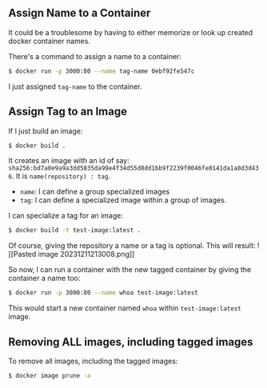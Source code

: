 ## Assign Name to a Container

It could be a troublesome by having to either memorize or look up created docker container names.

There's a command to assign a name to a container:
```bash
$ docker run -p 3000:80 --name tag-name 0ebf92fe547c
```
I just assigned `tag-name` to the container.

## Assign Tag to an Image

If I just build an image:
```bash
$ docker build .
```
It creates an image with an id of say: `sha256:bd7a0e9a9a3dd5835da99e4f34d55d8dd1bb9f2239f0046fe0141da1a8d3d436`.
It is `name(repository) : tag`.
- `name`: I can define a group specialized images
- `tag`: I can define a specialized image within a group of images.

I can specialize a tag for an image:
```bash
$ docker build -t test-image:latest .
```
Of course, giving the repository a name or a tag is optional.
This will result:
![[Pasted image 20231211213008.png]]

So now, I can run a container with the new tagged container by giving the container a name too:
```bash
$ docker run -p 3000:80 --name whoa test-image:latest
```
This would start a new container named `whoa` within `test-image:latest` image.

## Removing ALL images, including tagged images

To remove all images, including the tagged images:
```bash
$ docker image prune -a
```



